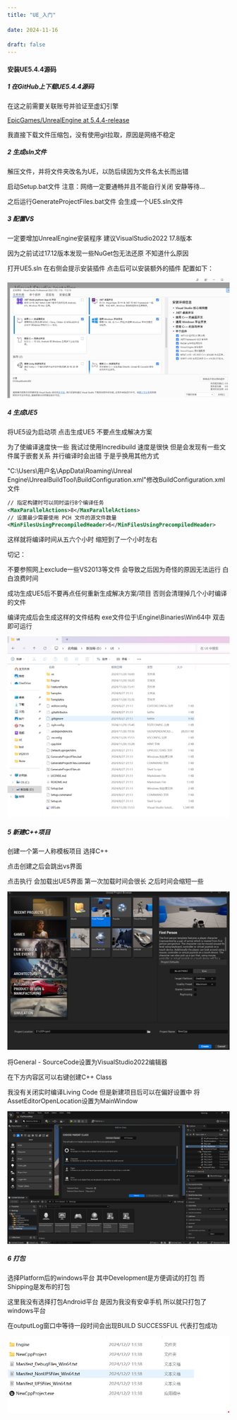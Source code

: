 ```yaml
---
title: "UE_入门" 

date: 2024-11-16 

draft: false
---
```


#### 安装UE5.4.4源码

##### 1 在GitHub上下载UE5.4.4源码

在这之前需要关联账号并验证至虚幻引擎

[EpicGames/UnrealEngine at 5.4.4-release](https://github.com/EpicGames/UnrealEngine/tree/5.4.4-release)

我直接下载文件压缩包，没有使用git拉取，原因是网络不稳定



##### 2 生成sln文件 

解压文件，并将文件夹改名为UE，以防后续因为文件名太长而出错

启动Setup.bat文件  注意：网络一定要通畅并且不能自行关闭 安静等待...

之后运行GenerateProjectFiles.bat文件 会生成一个UE5.sln文件



##### 3 配置VS

一定要增加UnrealEngine安装程序 建议VisualStudio2022 17.8版本

因为之前试过17.12版本发现一些NuGet包无法还原 不知道什么原因

打开UE5.sln 在右侧会提示安装插件 点击后可以安装额外的插件 配置如下：

![VSConfig](/images/UE入门/VSConfig.png)



##### 4 生成UE5

将UE5设为启动项 点击生成UE5 不要点生成解决方案

为了使编译速度快一些 我试过使用Incredibuild 速度是很快 但是会发现有一些文件属于嵌套关系 并行编译时会出错 于是乎换用其他方式

"C:\Users\用户名\AppData\Roaming\Unreal Engine\UnrealBuildTool\BuildConfiguration.xml"修改BuildConfiguration.xml文件

```xml
// 指定构建时可以同时运行8个编译任务
<MaxParallelActions>8</MaxParallelActions>
// 设置最少需要使用 PCH 文件的源文件数量
<MinFilesUsingPrecompiledHeader>6</MinFilesUsingPrecompiledHeader>
```

这样就将编译时间从五六个小时 缩短到了一个小时左右

切记：

不要参照网上exclude一些VS2013等文件 会导致之后因为奇怪的原因无法运行 白白浪费时间

成功生成UE5后不要再点任何重新生成解决方案/项目 否则会清理掉几个小时编译的文件

编译完成后会生成这样的文件结构 exe文件位于\Engine\Binaries\Win64中 双击即可运行

![UEFileStructure](/images/UE入门/UEFileStructure.png)



##### 5 新建C++项目

创建一个第一人称模板项目 选择C++

点击创建之后会跳出vs界面

点击执行 会加载出UE5界面 第一次加载时间会很长 之后时间会缩短一些

![creatProject](/images/UE入门/creatProject.png)

将General - SourceCode设置为VisualStudio2022编辑器

在下方内容区可以右键创建C++ Class

我没有关闭实时编译Living Code 但是新建项目后可以在偏好设置中 将AssetEditorOpenLocation设置为MainWindow

![createCppClass](/images/UE入门/createCppClass.png)

##### 6 打包

选择Platform后的windows平台 其中Development是方便调试的打包 而Shipping是发布的打包

这里我没有选择打包Android平台 是因为我没有安卓手机 所以就只打包了windows平台

在outputLog窗口中等待一段时间会出现BUILD SUCCESSFUL 代表打包成功

![package](/images/UE入门/package.png)
